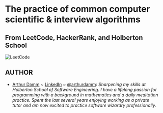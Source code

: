 # The practice of common computer scientific & interview algorithms
## From LeetCode, HackerRank, and Holberton School

![LeetCode](https://github.com/arthurdamm/algorithms-practice/blob/master/img/leetcode_logo.jpeg)

## AUTHOR
- [Arthur Damm](https://github.com/arthurdamm/twodoor) ~ [LinkedIn](https://www.linkedin.com/in/arthur-damm-96527042/) ~ [@arthurdamm](https://twitter.com/arthurdamm):
*Sharpening my skills at Holberton School of Software Engineering. I have a lifelong passion for programming with a background in mathematics and a daily meditation practice. Spent the last several years enjoying working as a private tutor and am now excited to practice software wizardry professionally.*
